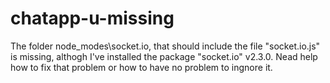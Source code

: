 # chatapp-u-missing
The folder node_modes\socket.io, that should include the file "socket.io.js" is missing, althogh I've installed the package "socket.io" v2.3.0.
Nead help how to fix that problem or how to have no problem to ingnore it.
